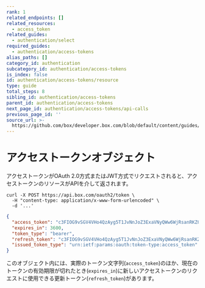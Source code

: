 ```yaml
---
rank: 1
related_endpoints: []
related_resources:
  - access_token
related_guides:
  - authentication/select
required_guides:
  - authentication/access-tokens
alias_paths: []
category_id: authentication
subcategory_id: authentication/access-tokens
is_index: false
id: authentication/access-tokens/resource
type: guide
total_steps: 8
sibling_id: authentication/access-tokens
parent_id: authentication/access-tokens
next_page_id: authentication/access-tokens/api-calls
previous_page_id: ''
source_url: >-
  https://github.com/box/developer.box.com/blob/default/content/guides/authentication/access-tokens/resource.md
---
```

# アクセストークンオブジェクト

アクセストークンがOAuth 2.0方式またはJWT方式でリクエストされると、アクセストークンのリソースがAPIを介して返されます。

```curl
curl -X POST https://api.box.com/oauth2/token \
  -H "content-type: application/x-www-form-urlencoded" \
  -d '...'
```

```json
{
  "access_token": "c3FIOG9vSGV4VHo4QzAyg5T1JvNnJoZ3ExaVNyQWw6WjRsanRKZG5lQk9qUE1BVQ",
  "expires_in": 3600,
  "token_type": "bearer",
  "refresh_token": "c3FIOG9vSGV4VHo4QzAyg5T1JvNnJoZ3ExaVNyQWw6WjRsanRKZG5lQk9qUE1BVQ",
  "issued_token_type": "urn:ietf:params:oauth:token-type:access_token"
}
```

このオブジェクト内には、実際のトークン文字列(`access_token`)のほか、現在のトークンの有効期限が切れたとき(`expires_in`)に新しいアクセストークンのリクエストに使用できる更新トークン(`refresh_token`)があります。
